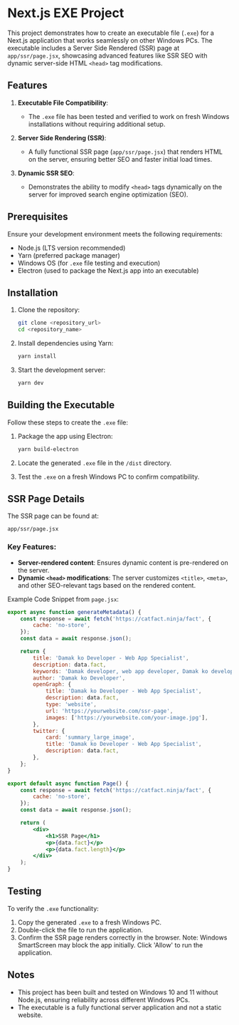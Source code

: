 
# Next.js EXE Project

This project demonstrates how to create an executable file (`.exe`) for a Next.js application that works seamlessly on other Windows PCs. The executable includes a Server Side Rendered (SSR) page at `app/ssr/page.jsx`, showcasing advanced features like SSR SEO with dynamic server-side HTML `<head>` tag modifications.

## Features

1. **Executable File Compatibility**:

   - The `.exe` file has been tested and verified to work on fresh Windows installations without requiring additional setup.

2. **Server Side Rendering (SSR)**:

   - A fully functional SSR page (`app/ssr/page.jsx`) that renders HTML on the server, ensuring better SEO and faster initial load times.

3. **Dynamic SSR SEO**:

   - Demonstrates the ability to modify `<head>` tags dynamically on the server for improved search engine optimization (SEO).

## Prerequisites

Ensure your development environment meets the following requirements:

- Node.js (LTS version recommended)
- Yarn (preferred package manager)
- Windows OS (for `.exe` file testing and execution)
- Electron (used to package the Next.js app into an executable)

## Installation

1. Clone the repository:

   ```bash
   git clone <repository_url>
   cd <repository_name>
   ```

2. Install dependencies using Yarn:

   ```bash
   yarn install
   ```

3. Start the development server:

   ```bash
   yarn dev
   ```

## Building the Executable

Follow these steps to create the `.exe` file:

1. Package the app using Electron:

   ```bash
   yarn build-electron
   ```

2. Locate the generated `.exe` file in the `/dist` directory.

3. Test the `.exe` on a fresh Windows PC to confirm compatibility.

## SSR Page Details

The SSR page can be found at:

```
app/ssr/page.jsx
```

### Key Features:

- **Server-rendered content**: Ensures dynamic content is pre-rendered on the server.
- **Dynamic ****************************`<head>`**************************** modifications**: The server customizes `<title>`, `<meta>`, and other SEO-relevant tags based on the rendered content.

Example Code Snippet from `page.jsx`:

```jsx
export async function generateMetadata() {
    const response = await fetch('https://catfact.ninja/fact', {
        cache: 'no-store',
    });
    const data = await response.json();

    return {
        title: 'Damak ko Developer - Web App Specialist',
        description: data.fact,
        keywords: 'Damak developer, web app developer, Damak ko developer, software engineer in Damak, web development',
        author: 'Damak ko Developer',
        openGraph: {
            title: 'Damak ko Developer - Web App Specialist',
            description: data.fact,
            type: 'website',
            url: 'https://yourwebsite.com/ssr-page',
            images: ['https://yourwebsite.com/your-image.jpg'],
        },
        twitter: {
            card: 'summary_large_image',
            title: 'Damak ko Developer - Web App Specialist',
            description: data.fact,
        },
    };
}

export default async function Page() {
    const response = await fetch('https://catfact.ninja/fact', {
        cache: 'no-store',
    });
    const data = await response.json();

    return (
        <div>
            <h1>SSR Page</h1>
            <p>{data.fact}</p>
            <p>{data.fact.length}</p>
        </div>
    );
}

```

## Testing

To verify the `.exe` functionality:

1. Copy the generated `.exe` to a fresh Windows PC.
2. Double-click the file to run the application.
3. Confirm the SSR page renders correctly in the browser. Note: Windows SmartScreen may block the app initially. Click 'Allow' to run the application.

## Notes

- This project has been built and tested on Windows 10 and 11 without Node.js, ensuring reliability across different Windows PCs.
- The executable is a fully functional server application and not a static website.

